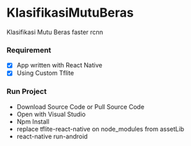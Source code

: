 # KlasifikasiMutuBeras
Klasifikasi Mutu Beras faster rcnn

### Requirement
- [x] App written with React Native
- [x] Using Custom Tflite

### Run Project
- Download Source Code or Pull Source Code
- Open with Visual Studio
- Npm Install
- replace tflite-react-native on node_modules from assetLib
- react-native run-android
